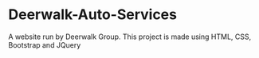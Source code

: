# Deerwalk-Auto-Services
A website run by Deerwalk Group. This project is made using HTML, CSS, Bootstrap and JQuery
